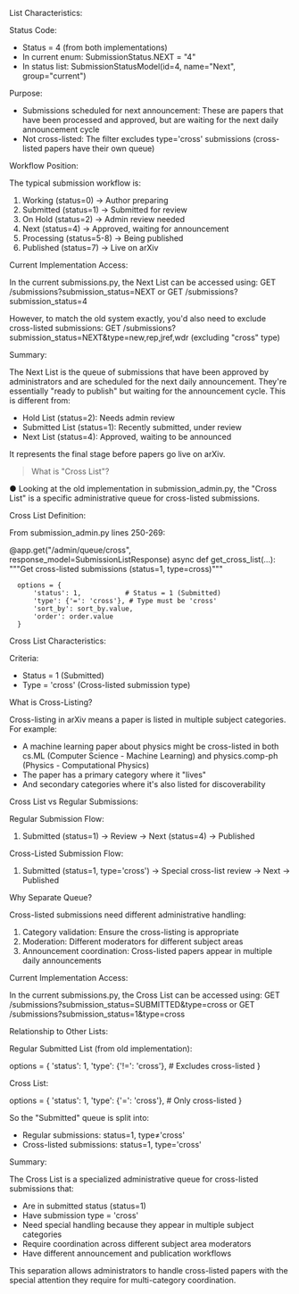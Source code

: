 List Characteristics:

  Status Code:

  - Status = 4 (from both implementations)
  - In current enum: SubmissionStatus.NEXT = "4"
  - In status list: SubmissionStatusModel(id=4, name="Next", group="current")

  Purpose:

  - Submissions scheduled for next announcement: These are papers that have been processed and approved, but are waiting for the next daily announcement
  cycle
  - Not cross-listed: The filter excludes type='cross' submissions (cross-listed papers have their own queue)

  Workflow Position:

  The typical submission workflow is:
  1. Working (status=0) → Author preparing
  2. Submitted (status=1) → Submitted for review
  3. On Hold (status=2) → Admin review needed
  4. Next (status=4) → Approved, waiting for announcement
  5. Processing (status=5-8) → Being published
  6. Published (status=7) → Live on arXiv

  Current Implementation Access:

  In the current submissions.py, the Next List can be accessed using:
  GET /submissions?submission_status=NEXT
  or
  GET /submissions?submission_status=4

  However, to match the old system exactly, you'd also need to exclude cross-listed submissions:
  GET /submissions?submission_status=NEXT&type=new,rep,jref,wdr
  (excluding "cross" type)

  Summary:

  The Next List is the queue of submissions that have been approved by administrators and are scheduled for the next daily announcement. They're essentially
   "ready to publish" but waiting for the announcement cycle. This is different from:

  - Hold List (status=2): Needs admin review
  - Submitted List (status=1): Recently submitted, under review
  - Next List (status=4): Approved, waiting to be announced

  It represents the final stage before papers go live on arXiv.

> What is "Cross List"?

● Looking at the old implementation in submission_admin.py, the "Cross List" is a specific administrative queue for cross-listed submissions.

  Cross List Definition:

  From submission_admin.py lines 250-269:

  @app.get("/admin/queue/cross", response_model=SubmissionListResponse)
  async def get_cross_list(...):
      """Get cross-listed submissions (status=1, type=cross)"""

      options = {
          'status': 1,           # Status = 1 (Submitted)
          'type': {'=': 'cross'}, # Type must be 'cross'
          'sort_by': sort_by.value,
          'order': order.value
      }

  Cross List Characteristics:

  Criteria:

  - Status = 1 (Submitted)
  - Type = 'cross' (Cross-listed submission type)

  What is Cross-Listing?

  Cross-listing in arXiv means a paper is listed in multiple subject categories. For example:
  - A machine learning paper about physics might be cross-listed in both cs.ML (Computer Science - Machine Learning) and physics.comp-ph (Physics -
  Computational Physics)
  - The paper has a primary category where it "lives"
  - And secondary categories where it's also listed for discoverability

  Cross List vs Regular Submissions:

  Regular Submission Flow:
  1. Submitted (status=1) → Review → Next (status=4) → Published

  Cross-Listed Submission Flow:
  1. Submitted (status=1, type='cross') → Special cross-list review → Next → Published

  Why Separate Queue?

  Cross-listed submissions need different administrative handling:
  1. Category validation: Ensure the cross-listing is appropriate
  2. Moderation: Different moderators for different subject areas
  3. Announcement coordination: Cross-listed papers appear in multiple daily announcements

  Current Implementation Access:

  In the current submissions.py, the Cross List can be accessed using:
  GET /submissions?submission_status=SUBMITTED&type=cross
  or
  GET /submissions?submission_status=1&type=cross

  Relationship to Other Lists:

  Regular Submitted List (from old implementation):

  options = {
      'status': 1,
      'type': {'!=': 'cross'},  # Excludes cross-listed
  }

  Cross List:

  options = {
      'status': 1,
      'type': {'=': 'cross'},   # Only cross-listed
  }

  So the "Submitted" queue is split into:
  - Regular submissions: status=1, type≠'cross'
  - Cross-listed submissions: status=1, type='cross'

  Summary:

  The Cross List is a specialized administrative queue for cross-listed submissions that:
  - Are in submitted status (status=1)
  - Have submission type = 'cross'
  - Need special handling because they appear in multiple subject categories
  - Require coordination across different subject area moderators
  - Have different announcement and publication workflows

  This separation allows administrators to handle cross-listed papers with the special attention they require for multi-category coordination.
